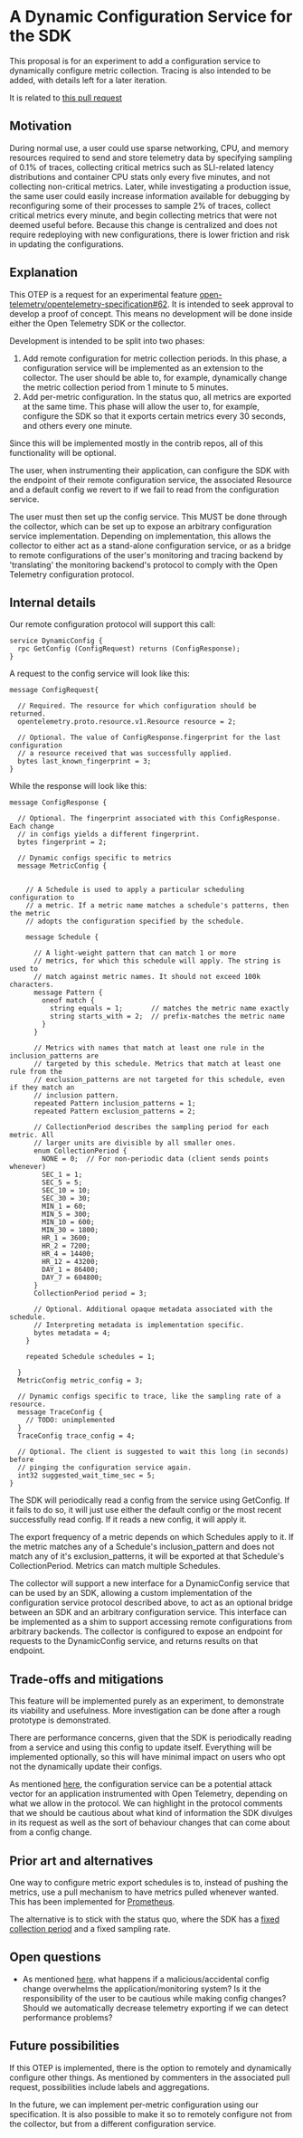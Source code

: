 # A Dynamic Configuration Service for the SDK

This proposal is for an experiment to add a configuration service to dynamically configure metric collection. Tracing is also intended to be added, with details left for a later iteration.

It is related to [this pull request](https://github.com/open-telemetry/opentelemetry-proto/pull/155)

## Motivation

During normal use, a user could use sparse networking, CPU, and memory resources required to send and store telemetry data by specifying sampling of 0.1% of traces, collecting critical metrics such as SLI-related latency distributions and container CPU stats only every five minutes, and not collecting non-critical metrics. Later, while investigating a production issue, the same user could easily increase information available for debugging by reconfiguring some of their processes to sample 2% of traces, collect critical metrics every minute, and begin collecting metrics that were not deemed useful before. Because this change is centralized and does not require redeploying with new configurations, there is lower friction and risk in updating the configurations.

## Explanation

This OTEP is a request for an experimental feature [open-telemetry/opentelemetry-specification#62](https://github.com/open-telemetry/opentelemetry-specification/pull/632). It is intended to seek approval to develop a proof of concept. This means no development will be done inside either the Open Telemetry SDK or the collector.

Development is intended to be split into two phases:
1. Add remote configuration for metric collection periods. In this phase, a configuration service will be implemented as an extension to the collector. The user should be able to, for example, dynamically change the metric collection period from 1 minute to 5 minutes.
2. Add per-metric configuration. In the status quo, all metrics are exported at the same time. This phase will allow the user to, for example, configure the SDK so that it exports certain metrics every 30 seconds, and others every one minute.

Since this will be implemented mostly in the contrib repos, all of this functionality will be optional.

The user, when instrumenting their application, can configure the SDK with the endpoint of their remote configuration service, the associated Resource and a default config we revert to if we fail to read from the configuration service.

The user must then set up the config service. This MUST be done through the collector, which can be set up to expose an arbitrary configuration service implementation. Depending on implementation, this allows the collector to either act as a stand-alone configuration service, or as a bridge to remote configurations of the user's monitoring and tracing backend by 'translating' the monitoring backend's protocol to comply with the Open Telemetry configuration protocol.

## Internal details

Our remote configuration protocol will support this call:

```
service DynamicConfig {
  rpc GetConfig (ConfigRequest) returns (ConfigResponse);
}
```

A request to the config service will look like this:

```
message ConfigRequest{

  // Required. The resource for which configuration should be returned.
  opentelemetry.proto.resource.v1.Resource resource = 2;

  // Optional. The value of ConfigResponse.fingerprint for the last configuration
  // a resource received that was successfully applied.
  bytes last_known_fingerprint = 3;
}
```

While the response will look like this:

```
message ConfigResponse {

  // Optional. The fingerprint associated with this ConfigResponse. Each change
  // in configs yields a different fingerprint.
  bytes fingerprint = 2;

  // Dynamic configs specific to metrics
  message MetricConfig {


    // A Schedule is used to apply a particular scheduling configuration to
    // a metric. If a metric name matches a schedule's patterns, then the metric
    // adopts the configuration specified by the schedule.

    message Schedule {

      // A light-weight pattern that can match 1 or more
      // metrics, for which this schedule will apply. The string is used to
      // match against metric names. It should not exceed 100k characters.
      message Pattern {
        oneof match {
          string equals = 1;       // matches the metric name exactly
          string starts_with = 2;  // prefix-matches the metric name
        }
      }

      // Metrics with names that match at least one rule in the inclusion_patterns are
      // targeted by this schedule. Metrics that match at least one rule from the
      // exclusion_patterns are not targeted for this schedule, even if they match an
      // inclusion pattern.
      repeated Pattern inclusion_patterns = 1;
      repeated Pattern exclusion_patterns = 2;

      // CollectionPeriod describes the sampling period for each metric. All
      // larger units are divisible by all smaller ones.
      enum CollectionPeriod {
        NONE = 0;  // For non-periodic data (client sends points whenever)
        SEC_1 = 1;
        SEC_5 = 5;
        SEC_10 = 10;
        SEC_30 = 30;
        MIN_1 = 60;
        MIN_5 = 300;
        MIN_10 = 600;
        MIN_30 = 1800;
        HR_1 = 3600;
        HR_2 = 7200;
        HR_4 = 14400;
        HR_12 = 43200;
        DAY_1 = 86400;
        DAY_7 = 604800;
      }
      CollectionPeriod period = 3;

      // Optional. Additional opaque metadata associated with the schedule.
      // Interpreting metadata is implementation specific.
      bytes metadata = 4;
    }

    repeated Schedule schedules = 1;

  }
  MetricConfig metric_config = 3;

  // Dynamic configs specific to trace, like the sampling rate of a resource.
  message TraceConfig {
    // TODO: unimplemented
  }
  TraceConfig trace_config = 4;

  // Optional. The client is suggested to wait this long (in seconds) before
  // pinging the configuration service again.
  int32 suggested_wait_time_sec = 5;
}
```

The SDK will periodically read a config from the service using GetConfig. If it fails to do so, it will just use either the default config or the most recent successfully read config. If it reads a new config, it will apply it.

The export frequency of a metric depends on which Schedules apply to it. If the metric matches any of a Schedule's inclusion_pattern and does not match any of it's exclusion_patterns, it will be exported at that Schedule's CollectionPeriod. Metrics can match multiple Schedules.

The collector will support a new interface for a DynamicConfig service that can be used by an SDK, allowing a custom implementation of the configuration service protocol described above, to act as an optional bridge between an SDK and an arbitrary configuration service. This interface can be implemented as a shim to support accessing remote configurations from arbitrary backends. The collector is configured to expose an endpoint for requests to the DynamicConfig service, and returns results on that endpoint.

## Trade-offs and mitigations

This feature will be implemented purely as an experiment, to demonstrate its viability and usefulness. More investigation can be done after a rough prototype is demonstrated.

There are performance concerns, given that the SDK is periodically reading from a service and using this config to update itself. Everything will be implemented optionally, so this will have minimal impact on users who opt not the dynamically update their configs.

As mentioned [here](https://github.com/open-telemetry/opentelemetry-proto/pull/155#issuecomment-640582048), the configuration service can be a potential attack vector for an application instrumented with Open Telemetry, depending on what we allow in the protocol. We can highlight in the protocol comments that we should be cautious about what kind of information the SDK divulges in its request as well as the sort of behaviour changes that can come about from a config change. 

## Prior art and alternatives

One way to configure metric export schedules is to, instead of pushing the metrics, use a pull mechanism to have metrics pulled whenever wanted. This has been implemented for [Prometheus](https://github.com/open-telemetry/opentelemetry-go/pull/751).

The alternative is to stick with the status quo, where the SDK has a [fixed collection period](https://github.com/open-telemetry/opentelemetry-go/blob/34bd99896311a81cf843475779cae2e1c05e6257/sdk/metric/controller/push/push.go#L72-L76) and a fixed sampling rate.

## Open questions

- As mentioned [here](https://github.com/open-telemetry/opentelemetry-proto/pull/155#issuecomment-640582048). what happens if a malicious/accidental config change overwhelms the application/monitoring system? Is it the responsibility of the user to be cautious while making config changes? Should we automatically decrease telemetry exporting if we can detect performance problems?

## Future possibilities

If this OTEP is implemented, there is the option to remotely and dynamically configure other things. As mentioned by commenters in the associated pull request, possibilities include labels and aggregations.

In the future, we can implement per-metric configuration using our specification. It is also possible to make it so to remotely configure not from the collector, but from a different configuration service.
